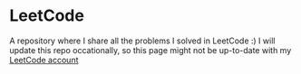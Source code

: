 # LeetCode
A repository where I share all the problems I solved in LeetCode :)
I will update this repo occationally, so this  page might not be up-to-date with my [LeetCode account](https://leetcode.com/TheSagarSaha)

